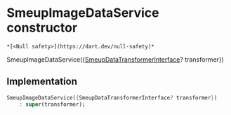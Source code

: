 


# SmeupImageDataService constructor




    *[<Null safety>](https://dart.dev/null-safety)*



SmeupImageDataService({[SmeupDataTransformerInterface](../../smeup_services_transformers_smeup_data_transformer_interface/SmeupDataTransformerInterface-class.md)? transformer})





## Implementation

```dart
SmeupImageDataService({SmeupDataTransformerInterface? transformer})
    : super(transformer);
```








